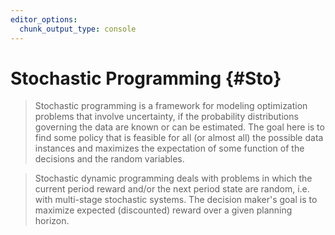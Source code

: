 ```yaml
---
editor_options:
  chunk_output_type: console
---
```


# Stochastic Programming {#Sto}

> Stochastic programming is a framework for modeling optimization problems that involve uncertainty, if the probability distributions governing the data are known or can be estimated. The goal here is to find some policy that is feasible for all (or almost all) the possible data instances and maximizes the expectation of some function of the decisions and the random variables.

> Stochastic dynamic programming deals with problems in which the current period reward and/or the next period state are random, i.e. with multi-stage stochastic systems. The decision maker's goal is to maximize expected (discounted) reward over a given planning horizon.
